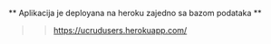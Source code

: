 ** Aplikacija je deployana na heroku zajedno sa bazom podataka **
>> https://ucrudusers.herokuapp.com/
